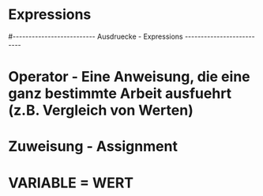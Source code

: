 # Expressions
#-------------------------- Ausdruecke - Expressions --------------------------
# Operator - Eine Anweisung, die eine ganz bestimmte Arbeit ausfuehrt (z.B. Vergleich von Werten)


# Zuweisung - Assignment
# VARIABLE = WERT
